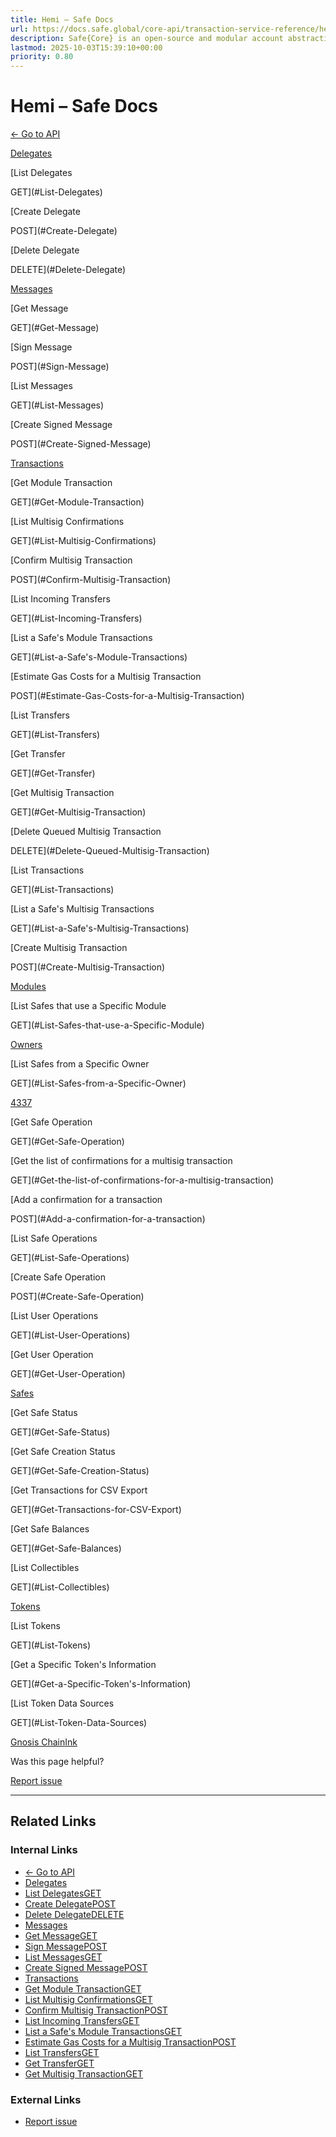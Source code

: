 ```yaml
---
title: Hemi – Safe Docs
url: https://docs.safe.global/core-api/transaction-service-reference/hemi
description: Safe{Core} is an open-source and modular account abstraction stack. Learn about its features and how to use it.
lastmod: 2025-10-03T15:39:10+00:00
priority: 0.80
---
```


# Hemi – Safe Docs

[← Go to API](/core-api/transaction-service-overview)

[Delegates](#Delegates)

[List Delegates

GET](#List-Delegates)

[Create Delegate

POST](#Create-Delegate)

[Delete Delegate

DELETE](#Delete-Delegate)

[Messages](#Messages)

[Get Message

GET](#Get-Message)

[Sign Message

POST](#Sign-Message)

[List Messages

GET](#List-Messages)

[Create Signed Message

POST](#Create-Signed-Message)

[Transactions](#Transactions)

[Get Module Transaction

GET](#Get-Module-Transaction)

[List Multisig Confirmations

GET](#List-Multisig-Confirmations)

[Confirm Multisig Transaction

POST](#Confirm-Multisig-Transaction)

[List Incoming Transfers

GET](#List-Incoming-Transfers)

[List a Safe's Module Transactions

GET](#List-a-Safe's-Module-Transactions)

[Estimate Gas Costs for a Multisig Transaction

POST](#Estimate-Gas-Costs-for-a-Multisig-Transaction)

[List Transfers

GET](#List-Transfers)

[Get Transfer

GET](#Get-Transfer)

[Get Multisig Transaction

GET](#Get-Multisig-Transaction)

[Delete Queued Multisig Transaction

DELETE](#Delete-Queued-Multisig-Transaction)

[List Transactions

GET](#List-Transactions)

[List a Safe's Multisig Transactions

GET](#List-a-Safe's-Multisig-Transactions)

[Create Multisig Transaction

POST](#Create-Multisig-Transaction)

[Modules](#Modules)

[List Safes that use a Specific Module

GET](#List-Safes-that-use-a-Specific-Module)

[Owners](#Owners)

[List Safes from a Specific Owner

GET](#List-Safes-from-a-Specific-Owner)

[4337](#4337)

[Get Safe Operation

GET](#Get-Safe-Operation)

[Get the list of confirmations for a multisig transaction

GET](#Get-the-list-of-confirmations-for-a-multisig-transaction)

[Add a confirmation for a transaction

POST](#Add-a-confirmation-for-a-transaction)

[List Safe Operations

GET](#List-Safe-Operations)

[Create Safe Operation

POST](#Create-Safe-Operation)

[List User Operations

GET](#List-User-Operations)

[Get User Operation

GET](#Get-User-Operation)

[Safes](#Safes)

[Get Safe Status

GET](#Get-Safe-Status)

[Get Safe Creation Status

GET](#Get-Safe-Creation-Status)

[Get Transactions for CSV Export

GET](#Get-Transactions-for-CSV-Export)

[Get Safe Balances

GET](#Get-Safe-Balances)

[List Collectibles

GET](#List-Collectibles)

[Tokens](#Tokens)

[List Tokens

GET](#List-Tokens)

[Get a Specific Token's Information

GET](#Get-a-Specific-Token's-Information)

[List Token Data Sources

GET](#List-Token-Data-Sources)

[Gnosis Chain](/core-api/transaction-service-reference/gnosis-chain "Gnosis Chain")[Ink](/core-api/transaction-service-reference/ink "Ink")

Was this page helpful?

[Report issue](https://github.com/safe-global/safe-docs/issues/new?assignees=&labels=nextra-feedback&projects=&template=nextra-feedback.yml&title=%5BFeedback%5D+)

---

## Related Links

### Internal Links

- [← Go to API](https://docs.safe.global/core-api/transaction-service-overview)
- [Delegates](https://docs.safe.global/core-api/transaction-service-reference/hemi)
- [List DelegatesGET](https://docs.safe.global/core-api/transaction-service-reference/hemi)
- [Create DelegatePOST](https://docs.safe.global/core-api/transaction-service-reference/hemi)
- [Delete DelegateDELETE](https://docs.safe.global/core-api/transaction-service-reference/hemi)
- [Messages](https://docs.safe.global/core-api/transaction-service-reference/hemi)
- [Get MessageGET](https://docs.safe.global/core-api/transaction-service-reference/hemi)
- [Sign MessagePOST](https://docs.safe.global/core-api/transaction-service-reference/hemi)
- [List MessagesGET](https://docs.safe.global/core-api/transaction-service-reference/hemi)
- [Create Signed MessagePOST](https://docs.safe.global/core-api/transaction-service-reference/hemi)
- [Transactions](https://docs.safe.global/core-api/transaction-service-reference/hemi)
- [Get Module TransactionGET](https://docs.safe.global/core-api/transaction-service-reference/hemi)
- [List Multisig ConfirmationsGET](https://docs.safe.global/core-api/transaction-service-reference/hemi)
- [Confirm Multisig TransactionPOST](https://docs.safe.global/core-api/transaction-service-reference/hemi)
- [List Incoming TransfersGET](https://docs.safe.global/core-api/transaction-service-reference/hemi)
- [List a Safe's Module TransactionsGET](https://docs.safe.global/core-api/transaction-service-reference/hemi)
- [Estimate Gas Costs for a Multisig TransactionPOST](https://docs.safe.global/core-api/transaction-service-reference/hemi)
- [List TransfersGET](https://docs.safe.global/core-api/transaction-service-reference/hemi)
- [Get TransferGET](https://docs.safe.global/core-api/transaction-service-reference/hemi)
- [Get Multisig TransactionGET](https://docs.safe.global/core-api/transaction-service-reference/hemi)

### External Links

- [Report issue](https://github.com/safe-global/safe-docs/issues/new?assignees=&labels=nextra-feedback&projects=&template=nextra-feedback.yml&title=%5BFeedback%5D+)
